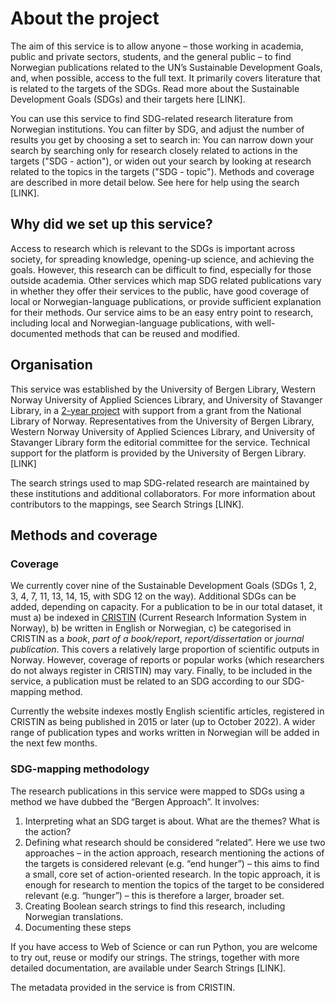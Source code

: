 # About the project

The aim of this service is to allow anyone – those working in academia, public and private sectors, students, and the general public – to find Norwegian publications related to the UN’s Sustainable Development Goals, and, when possible, access to the full text. It primarily covers literature that is related to the targets of the SDGs. Read more about the Sustainable Development Goals (SDGs) and their targets here [LINK].

You can use this service to find SDG-related research literature from Norwegian institutions. You can filter by SDG, and adjust the number of results you get by choosing a set to search in: You can narrow down your search by searching only for research closely related to actions in the targets ("SDG - action"), or widen out your search by looking at research related to the topics in the targets ("SDG - topic"). Methods and coverage are described in more detail below. See here for help using the search [LINK].

## Why did we set up this service?

Access to research which is relevant to the SDGs is important across society, for spreading knowledge, opening-up science, and achieving the goals. However, this research can be difficult to find, especially for those outside academia. Other services which map SDG related publications vary in whether they offer their services to the public, have good coverage of local or Norwegian-language publications, or provide sufficient explanation for their methods. Our service aims to be an easy entry point to research, including local and Norwegian-language publications, with well-documented methods that can be reused and modified.

## Organisation

This service was established by the University of Bergen Library, Western Norway University of Applied Sciences Library, and University of Stavanger Library, in a [2-year project](https://www.uib.no/en/ub/148804/sustainable-development-research-all-%E2%80%93-transparent-mapping-and-discovery-tool]) with support from a grant from the National Library of Norway. Representatives from the University of Bergen Library, Western Norway University of Applied Sciences Library, and University of Stavanger Library form the editorial committee for the service. Technical support for the platform is provided by the University of Bergen Library. [LINK]

The search strings used to map SDG-related research are maintained by these institutions and additional collaborators. For more information about contributors to the mappings, see Search Strings [LINK].

## Methods and coverage

### Coverage

We currently cover nine of the Sustainable Development Goals (SDGs 1, 2, 3, 4, 7, 11, 13, 14, 15, with SDG 12 on the way). Additional SDGs can be added, depending on capacity. For a publication to be in our total dataset, it must a) be indexed in [CRISTIN](https://www.cristin.no/) (Current Research Information System in Norway), b) be written in English or Norwegian, c) be categorised in CRISTIN as a *book*, *part of a book/report*, *report/dissertation* or *journal publication*. This covers a relatively large proportion of scientific outputs in Norway. However, coverage of reports or popular works (which researchers do not always register in CRISTIN) may vary. Finally, to be included in the service, a publication must be related to an SDG according to our SDG-mapping method.

Currently the website indexes mostly English scientific articles, registered in CRISTIN as being published in 2015 or later (up to October 2022). A wider range of publication types and works written in Norwegian will be added in the next few months.

### SDG-mapping methodology

The research publications in this service were mapped to SDGs using a method we have dubbed the “Bergen Approach”. It involves: 

1)	Interpreting what an SDG target is about. What are the themes? What is the action?
2)	Defining what research should be considered “related”. Here we use two approaches – in the action approach, research mentioning the actions of the targets is considered relevant (e.g. “end hunger”) – this aims to find a small, core set of action-oriented research. In the topic approach, it is enough for research to mention the topics of the target to be considered relevant (e.g. “hunger”) – this is therefore a larger, broader set.
3)	Creating Boolean search strings to find this research, including Norwegian translations.
4)	Documenting these steps

If you have access to Web of Science or can run Python, you are welcome to try out, reuse or modify our strings. The strings, together with more detailed documentation, are available under Search Strings [LINK]. 

The metadata provided in the service is from CRISTIN. 
